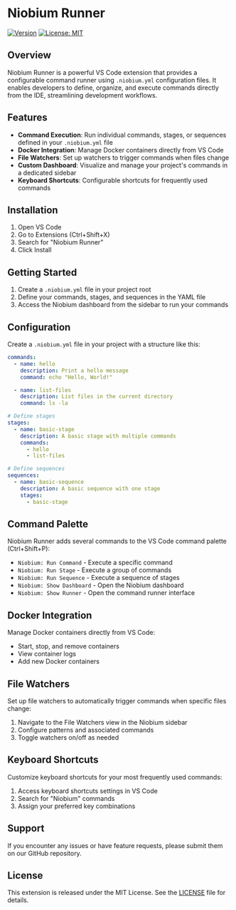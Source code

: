 # Niobium Runner

[![Version](https://img.shields.io/badge/version-0.0.1-blue.svg)](https://marketplace.visualstudio.com/items?itemName=niobiumrunner.niobium-runner)
[![License: MIT](https://img.shields.io/badge/License-MIT-yellow.svg)](https://opensource.org/licenses/MIT)

## Overview

Niobium Runner is a powerful VS Code extension that provides a configurable command runner using `.niobium.yml` configuration files. It enables developers to define, organize, and execute commands directly from the IDE, streamlining development workflows.

## Features

- **Command Execution**: Run individual commands, stages, or sequences defined in your `.niobium.yml` file
- **Docker Integration**: Manage Docker containers directly from VS Code
- **File Watchers**: Set up watchers to trigger commands when files change
- **Custom Dashboard**: Visualize and manage your project's commands in a dedicated sidebar
- **Keyboard Shortcuts**: Configurable shortcuts for frequently used commands

## Installation

1. Open VS Code
2. Go to Extensions (Ctrl+Shift+X)
3. Search for "Niobium Runner"
4. Click Install

## Getting Started

1. Create a `.niobium.yml` file in your project root
2. Define your commands, stages, and sequences in the YAML file
3. Access the Niobium dashboard from the sidebar to run your commands

## Configuration

Create a `.niobium.yml` file in your project with a structure like this:

```yaml
commands:
  - name: hello
    description: Print a hello message
    command: echo "Hello, World!"

  - name: list-files
    description: List files in the current directory
    command: ls -la

# Define stages
stages:
  - name: basic-stage
    description: A basic stage with multiple commands
    commands:
      - hello
      - list-files

# Define sequences
sequences:
  - name: basic-sequence
    description: A basic sequence with one stage
    stages:
      - basic-stage
```

## Command Palette

Niobium Runner adds several commands to the VS Code command palette (Ctrl+Shift+P):

- `Niobium: Run Command` - Execute a specific command
- `Niobium: Run Stage` - Execute a group of commands
- `Niobium: Run Sequence` - Execute a sequence of stages
- `Niobium: Show Dashboard` - Open the Niobium dashboard
- `Niobium: Show Runner` - Open the command runner interface

## Docker Integration

Manage Docker containers directly from VS Code:

- Start, stop, and remove containers
- View container logs
- Add new Docker containers

## File Watchers

Set up file watchers to automatically trigger commands when specific files change:

1. Navigate to the File Watchers view in the Niobium sidebar
2. Configure patterns and associated commands
3. Toggle watchers on/off as needed

## Keyboard Shortcuts

Customize keyboard shortcuts for your most frequently used commands:

1. Access keyboard shortcuts settings in VS Code
2. Search for "Niobium" commands
3. Assign your preferred key combinations

## Support

If you encounter any issues or have feature requests, please submit them on our GitHub repository.

## License

This extension is released under the MIT License. See the [LICENSE](LICENSE) file for details. 